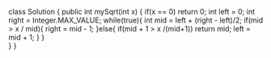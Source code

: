 class Solution {
    public int mySqrt(int x) {
        if(x == 0)
            return 0;
        int left = 0;
        int right = Integer.MAX_VALUE;
        while(true){
            int mid = left + (right - left)/2;
            if(mid > x / mid){
                right = mid - 1;
            }else{
                if(mid + 1 > x /(mid+1))
                    return mid;
                left = mid + 1;
            }
        }     
    }
}